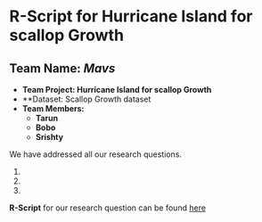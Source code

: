 # R-Script for Hurricane Island for scallop Growth

## **Team Name: _Mavs_**
- **Team Project: Hurricane Island for scallop Growth**
- **Dataset: Scallop Growth dataset
- **Team Members:**
  - **Tarun**
  - **Bobo**
  - **Srishty**


We have addressed all our research questions.

1)  
2) 
3) 


**R-Script** for our research question can be found [here](https://github.com/Wolverine7/Team-Mavs-ISQA8086-002/new/master/)
